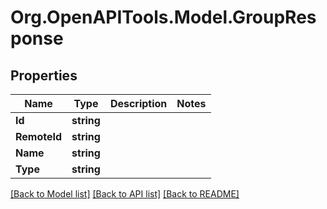 # Org.OpenAPITools.Model.GroupResponse

## Properties

Name | Type | Description | Notes
------------ | ------------- | ------------- | -------------
**Id** | **string** |  | 
**RemoteId** | **string** |  | 
**Name** | **string** |  | 
**Type** | **string** |  | 

[[Back to Model list]](../README.md#documentation-for-models) [[Back to API list]](../README.md#documentation-for-api-endpoints) [[Back to README]](../README.md)

